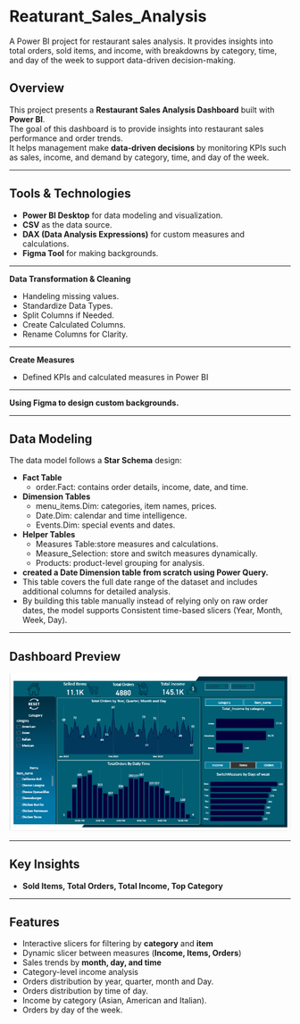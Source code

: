 # Reaturant_Sales_Analysis
A Power BI project for restaurant sales analysis. It provides insights into total orders, sold items, and income, with breakdowns by category, time, and day of the week to support data-driven decision-making.


## Overview
This project presents a **Restaurant Sales Analysis Dashboard** built with **Power BI**.  
The goal of this dashboard is to provide insights into restaurant sales performance and order trends.  
It helps management make **data-driven decisions** by monitoring KPIs such as sales, income, and demand by category, time, and day of the week.

---

## Tools & Technologies
- **Power BI Desktop** for data modeling and visualization.  
- **CSV** as the data source.  
- **DAX (Data Analysis Expressions)** for custom measures and calculations.
- **Figma Tool** for making backgrounds.  

---

**Data Transformation & Cleaning**
   - Handeling missing values.
   - Standardize Data Types.
   - Split Columns if Needed.
   - Create Calculated Columns.
   - Rename Columns for Clarity.

---

**Create Measures**
   - Defined KPIs and calculated measures in Power BI

---

**Using Figma to design custom backgrounds.**

---

## Data Modeling
The data model follows a **Star Schema** design:  
- **Fact Table**  
  - order.Fact: contains order details, income, date, and time.  
- **Dimension Tables**  
  - menu_items.Dim: categories, item names, prices.  
  - Date.Dim: calendar and time intelligence.  
  - Events.Dim: special events and dates.  
- **Helper Tables**  
  - Measures Table:store measures and calculations.
  - Measure_Selection: store and switch measures dynamically.  
  - Products: product-level grouping for analysis.  
- **created a Date Dimension table from scratch using Power Query.**
 - This table covers the full date range of the dataset and includes additional columns for detailed analysis.
 - By building this table manually instead of relying only on raw order dates, the model supports Consistent time-based slicers (Year, Month, Week, Day).

---

## Dashboard Preview
![Dashboard Preview](Images/Dashboard_Details_Page.PNG)

---

## Key Insights
- **Sold Items, Total Orders, Total Income, Top Category**
  
---

## Features
- Interactive slicers for filtering by **category** and **item**  
- Dynamic slicer between measures (**Income, Items, Orders**)  
- Sales trends by **month, day, and time**  
- Category-level income analysis  
- Orders distribution by year, quarter, month and Day.
- Orders distribution by time of day.  
- Income by category (Asian, American and Italian).  
- Orders by day of the week. 
